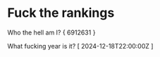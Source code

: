 # Fuck the rankings

Who the hell am I?
{ 6912631 }

What fucking year is it?
[ 2024-12-18T22:00:00Z ]
